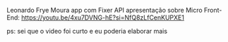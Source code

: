 Leonardo Frye Moura
app com Fixer API
apresentação sobre Micro Front-End: https://youtu.be/4xu7DVNG-hE?si=NfQ8zLfCenKUPXE1

ps: sei que o video foi curto e eu poderia elaborar mais
